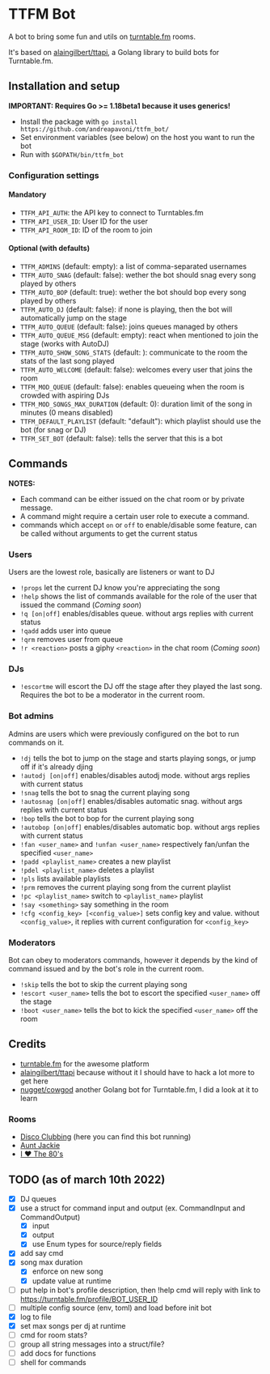 # TTFM Bot

A bot to bring some fun and utils on [turntable.fm](https://turntable.fm) rooms.

It's based on [alaingilbert/ttapi](https://github.com/alaingilbert/ttapi), a Golang library to build bots for Turntable.fm.

## Installation and setup

**IMPORTANT: Requires Go >= 1.18beta1 because it uses generics!**

- Install the package with `go install https://github.com/andreapavoni/ttfm_bot/`
- Set environment variables (see below) on the host you want to run the bot
- Run with `$GOPATH/bin/ttfm_bot`

### Configuration settings

#### Mandatory

- `TTFM_API_AUTH`: the API key to connect to Turntables.fm
- `TTFM_API_USER_ID`: User ID for the user
- `TTFM_API_ROOM_ID`: ID of the room to join

#### Optional (with defaults)

- `TTFM_ADMINS` (default: empty): a list of comma-separated usernames
- `TTFM_AUTO_SNAG` (default: false): wether the bot should snag every song played by others
- `TTFM_AUTO_BOP` (default: true): wether the bot should bop every song played by others
- `TTFM_AUTO_DJ` (default: false): if none is playing, then the bot will automatically jump on the stage
- `TTFM_AUTO_QUEUE` (default: false): joins queues managed by others
- `TTFM_AUTO_QUEUE_MSG` (default: empty): react when mentioned to join the stage (works with AutoDJ)
- `TTFM_AUTO_SHOW_SONG_STATS` (default: ): communicate to the room the stats of the last song played
- `TTFM_AUTO_WELCOME` (default: false): welcomes every user that joins the room
- `TTFM_MOD_QUEUE` (default: false): enables queueing when the room is crowded with aspiring DJs
- `TTFM_MOD_SONGS_MAX_DURATION` (default: 0): duration limit of the song in minutes (0 means disabled)
- `TTFM_DEFAULT_PLAYLIST` (default: "default"): which playlist should use the bot (for snag or DJ)
- `TTFM_SET_BOT` (default: false): tells the server that this is a bot

## Commands

**NOTES:**

- Each command can be either issued on the chat room or by private message.
- A command might require a certain user role to execute a command.
- commands which accept `on` or `off` to enable/disable some feature, can be called without arguments to get the current status

### Users

Users are the lowest role, basically are listeners or want to DJ

- `!props` let the current DJ know you're appreciating the song
- `!help` shows the list of commands available for the role of the user that issued the command (_Coming soon_)
- `!q [on|off]` enables/disables queue. without args replies with current status
- `!qadd` adds user into queue
- `!qrm` removes user from queue
- `!r <reaction>` posts a giphy `<reaction>` in the chat room (_Coming soon_)

### DJs

- `!escortme` will escort the DJ off the stage after they played the last song. Requires the bot to be a moderator in the current room.

### Bot admins

Admins are users which were previously configured on the bot to run commands on it.

- `!dj` tells the bot to jump on the stage and starts playing songs, or jump off if it's already djing
- `!autodj [on|off]` enables/disables autodj mode. without args replies with current status
- `!snag` tells the bot to snag the current playing song
- `!autosnag [on|off]` enables/disables automatic snag. without args replies with current status
- `!bop` tells the bot to bop for the current playing song
- `!autobop [on|off]` enables/disables automatic bop. without args replies with current status
- `!fan <user_name>` and `!unfan <user_name>` respectively fan/unfan the specified `<user_name>`
- `!padd <playlist_name>` creates a new playlist
- `!pdel <playlist_name>` deletes a playlist
- `!pls` lists available playlists
- `!prm` removes the current playing song from the current playlist
- `!pc <playlist_name>` switch to `<playlist_name>` playlist
- `!say <something>` say something in the room
- `!cfg <config_key> [<config_value>]` sets config key and value. without `<config_value>`, it replies with current configuration for `<config_key>`

### Moderators

Bot can obey to moderators commands, however it depends by the kind of command issued and by the bot's role in the current room.

- `!skip` tells the bot to skip the current playing song
- `!escort <user_name>` tells the bot to escort the specified `<user_name>` off the stage
- `!boot <user_name>` tells the bot to kick the specified `<user_name>` off the room

## Credits

- [turntable.fm](https://turntable.fm) for the awesome platform
- [alaingilbert/ttapi](https://github.com/alaingilbert/ttapi) because without it I should have to hack a lot more to get here
- [nugget/cowgod](https://github.com/nugget/cowgod) another Golang bot for Turntable.fm, I did a look at it to learn

### Rooms

- [Disco Clubbing](https://turntable.fm/disco_clubbing) (here you can find this bot running)
- [Aunt Jackie](https://turntable.fm/aunt_jackie)
- [I ❤️ The 80's](https://turntable.fm/i_the_80s)

## TODO (as of march 10th 2022)

- [x] DJ queues
- [x] use a struct for command input and output (ex. CommandInput and CommandOutput)
  - [x] input
  - [x] output
  - [x] use Enum types for source/reply fields
- [x] add say cmd
- [x] song max duration
  - [x] enforce on new song
  - [x] update value at runtime
- [ ] put help in bot's profile description, then !help cmd will reply with link to https://turntable.fm/profile/BOT_USER_ID
- [ ] multiple config source (env, toml) and load before init bot
- [x] log to file
- [x] set max songs per dj at runtime
- [ ] cmd for room stats?
- [ ] group all string messages into a struct/file?
- [ ] add docs for functions
- [ ] shell for commands
